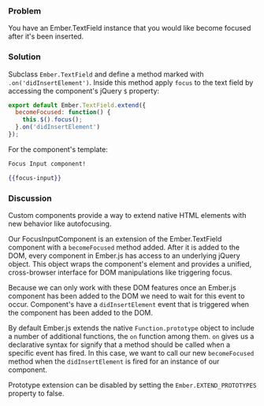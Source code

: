 ### Problem
You have an Ember.TextField instance that you would like become focused after it's been inserted.

### Solution
Subclass `Ember.TextField` and define a method marked with
`.on('didInsertElement')`. Inside this method apply `focus`
to the text field by accessing the component's jQuery `$` property:

```app/components/focus-input.js
export default Ember.TextField.extend({
  becomeFocused: function() {
    this.$().focus();
  }.on('didInsertElement')
});
```

For the component's template:

```handlebars
Focus Input component!
```

```handlebars
{{focus-input}}
```

### Discussion
Custom components provide a way to extend native HTML elements with new behavior
like autofocusing.

Our FocusInputComponent is an extension of the Ember.TextField component
with a `becomeFocused` method added. After it is added to the DOM, every
component in Ember.js has access to an underlying jQuery object. This object wraps
the component's element and provides a unified, cross-browser interface for DOM
manipulations like triggering focus.

Because we can only work with these DOM features once an Ember.js component has
been added to the DOM we need to wait for this event to occur. Component's have a
`didInsertElement` event that is triggered when the component has been added to the
DOM.

By default Ember.js extends the native `Function.prototype` object to include a
number of additional functions, the `on` function among them.  `on` gives us a declarative
syntax for signify that a method should be called when a specific event has fired. In this case,
we want to call our new `becomeFocused` method when the `didInsertElement` is fired for an instance 
of our component.

Prototype extension can be disabled by setting the `Ember.EXTEND_PROTOTYPES` property to false.

<!---#### Example

<a class="jsbin-embed" href="http://jsbin.com/yejamevaqa/1/embed?live">JS Bin</a>-->
